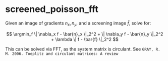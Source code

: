# screened_poisson_fft

Given an image of gradients $n_x, n_y$, and a screening image $\bar{f}$, solve for:

$$
\argmin_f \| \nabla_x f - \bar{n}_x \|_2^2 + \| \nabla_y f - \bar{n}_y \|_2^2 + 
\lambda \| f - \bar{f} \|_2^2
$$

This can be solved via FFT, as the system matrix is circulant.
See `GRAY, R. M. 2006. Toeplitz and circulant matrices: A review`
